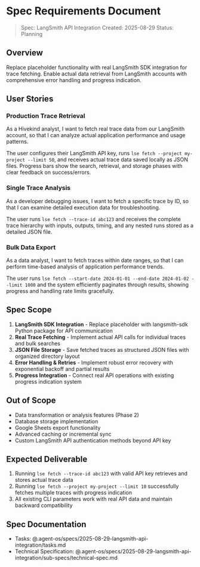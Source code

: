 # Spec Requirements Document

> Spec: LangSmith API Integration
> Created: 2025-08-29
> Status: Planning

## Overview

Replace placeholder functionality with real LangSmith SDK integration for trace fetching. Enable actual data retrieval from LangSmith accounts with comprehensive error handling and progress indication.

## User Stories

### Production Trace Retrieval
As a Hivekind analyst, I want to fetch real trace data from our LangSmith account, so that I can analyze actual application performance and usage patterns.

The user configures their LangSmith API key, runs `lse fetch --project my-project --limit 50`, and receives actual trace data saved locally as JSON files. Progress bars show the search, retrieval, and storage phases with clear feedback on success/errors.

### Single Trace Analysis  
As a developer debugging issues, I want to fetch a specific trace by ID, so that I can examine detailed execution data for troubleshooting.

The user runs `lse fetch --trace-id abc123` and receives the complete trace hierarchy with inputs, outputs, timing, and any nested runs stored as a detailed JSON file.

### Bulk Data Export
As a data analyst, I want to fetch traces within date ranges, so that I can perform time-based analysis of application performance trends.

The user runs `lse fetch --start-date 2024-01-01 --end-date 2024-01-02 --limit 1000` and the system efficiently paginates through results, showing progress and handling rate limits gracefully.

## Spec Scope

1. **LangSmith SDK Integration** - Replace placeholder with langsmith-sdk Python package for API communication
2. **Real Trace Fetching** - Implement actual API calls for individual traces and bulk searches  
3. **JSON File Storage** - Save fetched traces as structured JSON files with organized directory layout
4. **Error Handling & Retries** - Implement robust error recovery with exponential backoff and partial results
5. **Progress Integration** - Connect real API operations with existing progress indication system

## Out of Scope

- Data transformation or analysis features (Phase 2)
- Database storage implementation  
- Google Sheets export functionality
- Advanced caching or incremental sync
- Custom LangSmith API authentication methods beyond API key

## Expected Deliverable

1. Running `lse fetch --trace-id abc123` with valid API key retrieves and stores actual trace data
2. Running `lse fetch --project my-project --limit 10` successfully fetches multiple traces with progress indication
3. All existing CLI parameters work with real API data and maintain backward compatibility

## Spec Documentation

- Tasks: @.agent-os/specs/2025-08-29-langsmith-api-integration/tasks.md
- Technical Specification: @.agent-os/specs/2025-08-29-langsmith-api-integration/sub-specs/technical-spec.md